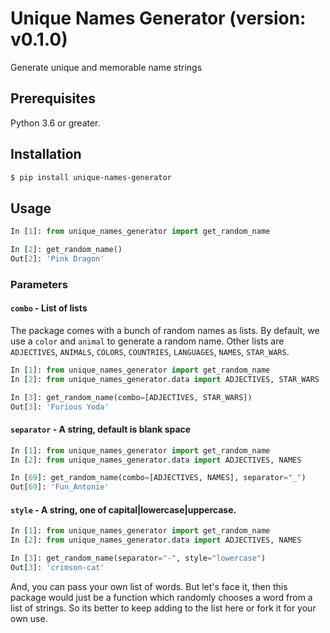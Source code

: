 # Unique Names Generator (version: v0.1.0)

Generate unique and memorable name strings


## Prerequisites

Python 3.6 or greater.

## Installation

```sh
$ pip install unique-names-generator
```

## Usage

```python
In [1]: from unique_names_generator import get_random_name

In [2]: get_random_name()
Out[2]: 'Pink Dragon'

```

### Parameters

#### `combo` - List of lists

The package comes with a bunch of random names as lists. By default, we use a `color` and `animal` to generate a random name.
Other lists are `ADJECTIVES`, `ANIMALS`, `COLORS`, `COUNTRIES`, `LANGUAGES`, `NAMES`, `STAR_WARS`.

```python
In [1]: from unique_names_generator import get_random_name
In [2]: from unique_names_generator.data import ADJECTIVES, STAR_WARS

In [3]: get_random_name(combo=[ADJECTIVES, STAR_WARS])
Out[3]: 'Furious Yoda'

```

#### `separator` - A string, default is blank space ` `


```python
In [1]: from unique_names_generator import get_random_name
In [2]: from unique_names_generator.data import ADJECTIVES, NAMES

In [69]: get_random_name(combo=[ADJECTIVES, NAMES], separator="_")
Out[69]: 'Fun_Antonie'
```

#### `style` - A string, one of capital|lowercase|uppercase.


```python
In [1]: from unique_names_generator import get_random_name
In [2]: from unique_names_generator.data import ADJECTIVES, NAMES

In [3]: get_random_name(separator="-", style="lowercase")
Out[3]: 'crimson-cat'

```

And, you can pass your own list of words. But let's face it, then this package would just be a function which randomly chooses a word from a list of strings. So its better to keep adding to the list here or fork it for your own use.
